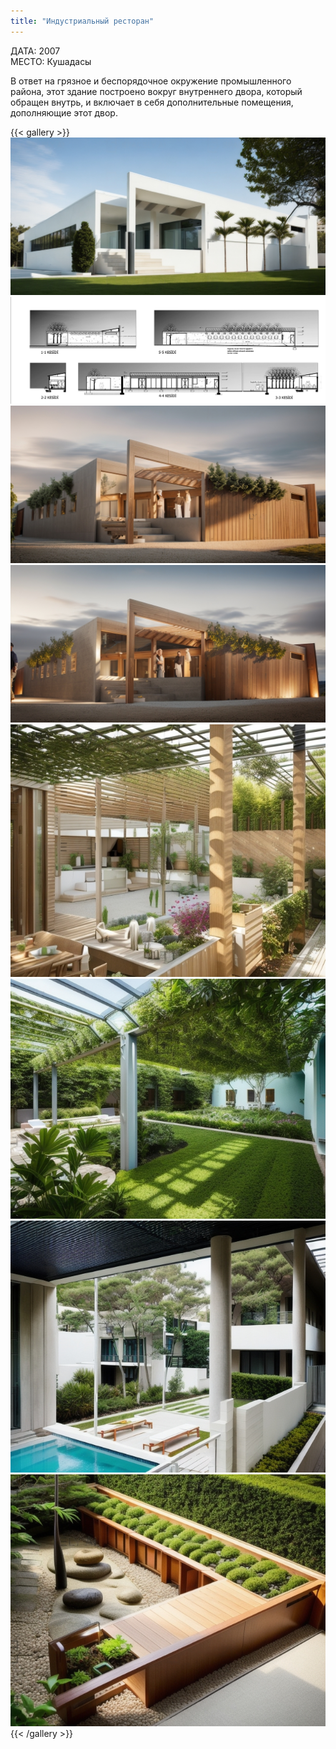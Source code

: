 ```yaml
---
title: "Индустриальный ресторан"
---
```


ДАТА: 2007  
МЕСТО: Кушадасы

В ответ на грязное и беспорядочное окружение промышленного района, этот здание построено вокруг внутреннего двора, который обращен внутрь, и включает в себя дополнительные помещения, дополняющие этот двор.

{{< gallery >}}
<img src="featured.png" class="grid-w50 md:grid-w33 xl:grid-w25" />
<img src="industrial_rest_01.jpg" class="grid-w50 md:grid-w33 xl:grid-w25" />
<img src="industrial_rest_02.png" class="grid-w50 md:grid-w33 xl:grid-w25" />
<img src="industrial_rest_03.png" class="grid-w50 md:grid-w33 xl:grid-w25" />
<img src="industrial_rest_04.png" class="grid-w50 md:grid-w33 xl:grid-w25" />
<img src="industrial_rest_05.png" class="grid-w50 md:grid-w33 xl:grid-w25" />
<img src="industrial_rest_06.png" class="grid-w50 md:grid-w33 xl:grid-w25" />
<img src="industrial_rest_07.png" class="grid-w50 md:grid-w33 xl:grid-w25" />
{{< /gallery >}}
